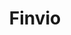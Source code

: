 ---
title: "Finvio"
imageDesc: ["Dizajn aplikácie", "Web", "Maily", "Farby", "Logo"]
description: "Cieľom bolo vytvoriť vizuálnu identitu a UX UI pre aplikáciu na tvorbu faktúr. Prvým krokom pri modernizácii vizuálnej identity bolo stanovenie farebnej palety a fontov, ktoré chceme používať. Pri návrhu som vychádzala z farieb použitých pri webe pre DEVITY Software, nakoľko táto aplikácia bola robená pre potreby danej firmy, a chcela som to nechať v ich farebnej palete a fontoch."
link: "https://www.canva.com/design/DAF9cpIi4as/hUiWlwRC93rJlnO0ry2OCw/view?utlId=hb877c33695#11"
linkText: "Viac"
imageDescEn: ["App design", "Web", "Emails", "Colors", "Logo"]
descriptionEn: "The goal was to create a visual identity and UX/UI for an invoicing app. The first step in modernizing the visual identity was to define the color palette and fonts we wanted to use. In the design, I drew inspiration from the colors used on the DEVITY Software website, since this app was created for that company’s needs, and I wanted to keep their color palette and typography."
linkTextEn: "More"
---